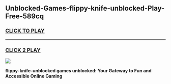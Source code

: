 
## Unblocked-Games-flippy-knife-unblocked-Play-Free-589cq
<h3>
<a href="https://premium76.site?title=flippy-knife-unblocked&ref=10A">CLICK TO PLAY</a></h3>
<hr>

<h3>
<a href="https://premium76.site?title=flippy-knife-unblocked&ref=10A">CLICK 2 PLAY</a>
  
</h3>

<a href="https://premium76.site?title=flippy-knife-unblocked&ref=10A"><img src="https://clearcache.store/games.png"></a>


**flippy-knife-unblocked games unblocked: Your Gateway to Fun and Accessible Online Gaming**
